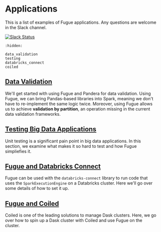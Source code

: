 # Applications

This is a list of examples of Fugue applications. Any questions are welcome in the Slack channel.

[![Slack Status](https://img.shields.io/badge/slack-join_chat-white.svg?logo=slack&style=social)](https://join.slack.com/t/fugue-project/shared_invite/zt-jl0pcahu-KdlSOgi~fP50TZWmNxdWYQ)


```{toctree}
:hidden:

data_validation
testing
databricks_connect
coiled
```


## [Data Validation](data_validation.ipynb)
We'll get started with using Fugue and Pandera for data validation. Using Fugue, we can bring Pandas-based libraries into Spark, meaning we don't have to re-implement the same logic twice. Moreover, using Fugue allows us to achieve **validation by partition**, an operation missing in the current data validation frameworks.

## [Testing Big Data Applications](testing.ipynb)
Unit testing is a significant pain point in big data applications. In this section, we examine what makes it so hard to test and how Fugue simpliefies it.

## [Fugue and Databricks Connect](databricks_connect.ipynb)
Fugue can be used with the `databricks-connect` library to run code that uses the `SparkExecutionEngine` on a Databricks cluster. Here we'll go over some details of how to set it up.

## [Fugue and Coiled](coiled.ipynb)
Coiled is one of the leading solutions to manage Dask clusters. Here, we go over how to spin up a Dask cluster with Coiled and use Fugue on the cluster.